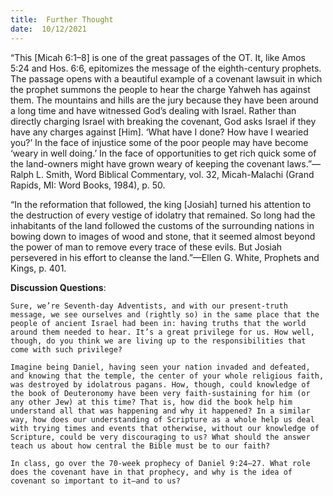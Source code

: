 ```yaml
---
title:  Further Thought
date:  10/12/2021
---
```


“This [Micah 6:1–8] is one of the great passages of the OT. It, like Amos 5:24 and Hos. 6:6, epitomizes the message of the eighth-century prophets. The passage opens with a beautiful example of a covenant lawsuit in which the prophet summons the people to hear the charge Yahweh has against them. The mountains and hills are the jury because they have been around a long time and have witnessed God’s dealing with Israel. Rather than directly charging Israel with breaking the covenant, God asks Israel if they have any charges against [Him]. ‘What have I done? How have I wearied you?’ In the face of injustice some of the poor people may have become ‘weary in well doing.’ In the face of opportunities to get rich quick some of the land-owners might have grown weary of keeping the covenant laws.”—Ralph L. Smith, Word Biblical Commentary, vol. 32, Micah-Malachi (Grand Rapids, MI: Word Books, 1984), p. 50.

“In the reformation that followed, the king [Josiah] turned his attention to the destruction of every vestige of idolatry that remained. So long had the inhabitants of the land followed the customs of the surrounding nations in bowing down to images of wood and stone, that it seemed almost beyond the power of man to remove every trace of these evils. But Josiah persevered in his effort to cleanse the land.”—Ellen G. White, Prophets and Kings, p. 401.

**Discussion Questions**:

`Sure, we’re Seventh-day Adventists, and with our present-truth message, we see ourselves and (rightly so) in the same place that the people of ancient Israel had been in: having truths that the world around them needed to hear. It’s a great privilege for us. How well, though, do you think we are living up to the responsibilities that come with such privilege?`

`Imagine being Daniel, having seen your nation invaded and defeated, and knowing that the temple, the center of your whole religious faith, was destroyed by idolatrous pagans. How, though, could knowledge of the book of Deuteronomy have been very faith-sustaining for him (or any other Jew) at this time? That is, how did the book help him understand all that was happening and why it happened? In a similar way, how does our understanding of Scripture as a whole help us deal with trying times and events that otherwise, without our knowledge of Scripture, could be very discouraging to us? What should the answer teach us about how central the Bible must be to our faith?`

`In class, go over the 70-week prophecy of Daniel 9:24–27. What role does the covenant have in that prophecy, and why is the idea of covenant so important to it—and to us?`